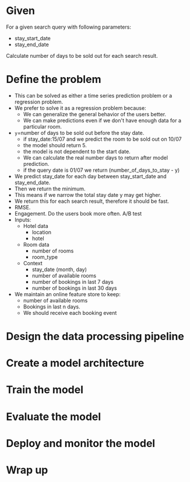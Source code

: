 # Given
For a given search query with following parameters:
- stay_start_date
- stay_end_date

Calculate number of days to be sold out for each search result.

# Define the problem
- This can be solved as either a time series prediction problem or a regression problem.
- We prefer to solve it as a regression problem because:
  - We can generalize the general behavior of the users better.
  - We can make predictions even if we don't have enough data for a particular room.
- `y`=number of days to be sold out before the stay date.
  - if stay_date:15/07 and we predict the room to be sold out on 10/07
  - the model should return 5.
  - the model is not dependent to the start date.
  - We can calculate the real number days to return after model prediction.
  - if the query date is 01/07 we return (number_of_days_to_stay - y)
- We predict stay_date for each day between stay_start_date and stay_end_date.
- Then we return the minimum.
- This means if we narrow the total stay date y may get higher.
- We return this for each search result, therefore it should be fast.
- RMSE.
- Engagement. Do the users book more often. A/B test
- Inputs:
  - Hotel data
    - location
    - hotel
  - Room data
    - number of rooms
    - room_type
  - Context
    - stay_date (month, day)
    - number of available rooms
    - number of bookings in last 7 days
    - number of bookings in last 30 days
- We maintain an online feature store to keep:
  - number of available rooms
  - Bookings in last n days.
  - We should receive each booking event
# Design the data processing pipeline
# Create a model architecture
# Train the model
# Evaluate the model
# Deploy and monitor the model
# Wrap up 
